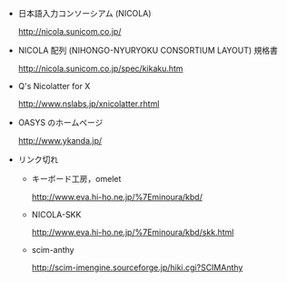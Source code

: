 
- 日本語入力コンソーシアム (NICOLA)

  http://nicola.sunicom.co.jp/


- NICOLA 配列 (NIHONGO-NYURYOKU CONSORTIUM LAYOUT) 規格書

  http://nicola.sunicom.co.jp/spec/kikaku.htm


- Q's Nicolatter for X

  http://www.nslabs.jp/xnicolatter.rhtml


- OASYS のホームページ

  http://www.ykanda.jp/


- リンク切れ

  - キーボード工房，omelet

    http://www.eva.hi-ho.ne.jp/%7Eminoura/kbd/

  - NICOLA-SKK

    http://www.eva.hi-ho.ne.jp/%7Eminoura/kbd/skk.html

  - scim-anthy

    http://scim-imengine.sourceforge.jp/hiki.cgi?SCIMAnthy



<!--
Local Variables:
   mode: markdown
   coding: utf-8
End:
 -->
